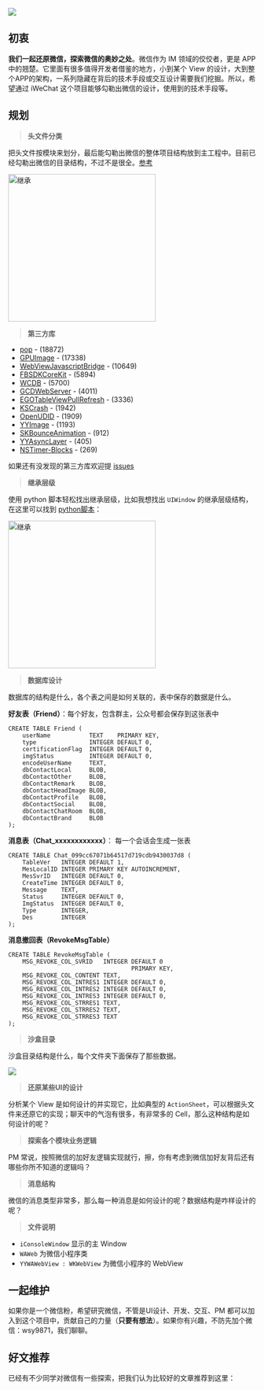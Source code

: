 ![](https://github.com/lefex/iWeChat/blob/master/image/bannel.png?raw=true)

## 初衷

**我们一起还原微信，探索微信的奥妙之处**。微信作为 IM 领域的佼佼者，更是 APP 中的翘楚。它里面有很多值得开发者借鉴的地方，小到某个 View 的设计，大到整个APP的架构，一系列隐藏在背后的技术手段或交互设计需要我们挖掘。所以，希望通过 iWeChat 这个项目能够勾勒出微信的设计，使用到的技术手段等。

## 规划

> **头文件分类**

把头文件按模块来划分，最后能勾勒出微信的整体项目结构放到主工程中。目前已经勾勒出微信的目录结构，不过不是很全。[参考](https://everettjf.com/2016/11/23/little-game-list-wechat-directory-tree/)

<img src="https://raw.githubusercontent.com/lefex/iWeChat/master/image/wechat_catagory.png" title="继承" width="300"/>


> **第三方库**

- [pop](https://github.com/facebook/pop.git) - (18872)
- [GPUImage](https://github.com/BradLarson/GPUImage.git) - (17338)
- [WebViewJavascriptBridge](https://github.com/marcuswestin/WebViewJavascriptBridge.git) - (10649)
- [FBSDKCoreKit](https://github.com/facebook/facebook-ios-sdk.git) - (5894)
- [WCDB](https://github.com/Tencent/wcdb) - (5700)
- [GCDWebServer](https://github.com/swisspol/GCDWebServer.git) - (4011)
- [EGOTableViewPullRefresh](https://github.com/enormego/EGOTableViewPullRefresh.git) - (3336)
- [KSCrash](https://github.com/kstenerud/KSCrash.git) - (1942)
- [OpenUDID](https://github.com/ylechelle/OpenUDID.git) - (1909)
- [YYImage](https://github.com/ibireme/YYImage.git) - (1193)
- [SKBounceAnimation](https://github.com/khanlou/SKBounceAnimation.git) - (912)
- [YYAsyncLayer](https://github.com/ibireme/YYAsyncLayer.git) - (405)
- [NSTimer-Blocks](https://github.com/jivadevoe/NSTimer-Blocks.git) - (269)

如果还有没发现的第三方库欢迎提 [issues](https://github.com/lefex/iWeChat/issues)

> **继承层级**

使用 python 脚本轻松找出继承层级，比如我想找出 `UIWindow` 的继承层级结构，在这里可以找到 [python脚本](https://github.com/lefex/iWeChat/tree/master/python)：

<img src="https://raw.githubusercontent.com/lefex/iWeChat/master/image/iwc_inherit.jpeg" title="继承" width="300"/>


> **数据库设计**

数据库的结构是什么，各个表之间是如何关联的，表中保存的数据是什么。

**好友表（Friend）**：每个好友，包含群主，公众号都会保存到这张表中

```
CREATE TABLE Friend (
    userName           TEXT    PRIMARY KEY,
    type               INTEGER DEFAULT 0,
    certificationFlag  INTEGER DEFAULT 0,
    imgStatus          INTEGER DEFAULT 0,
    encodeUserName     TEXT,
    dbContactLocal     BLOB,
    dbContactOther     BLOB,
    dbContactRemark    BLOB,
    dbContactHeadImage BLOB,
    dbContactProfile   BLOB,
    dbContactSocial    BLOB,
    dbContactChatRoom  BLOB,
    dbContactBrand     BLOB
);
```

**消息表（Chat_xxxxxxxxxxxx）**： 每一个会话会生成一张表

````
CREATE TABLE Chat_099cc67071b64517d719cdb9430037d8 (
    TableVer   INTEGER DEFAULT 1,
    MesLocalID INTEGER PRIMARY KEY AUTOINCREMENT,
    MesSvrID   INTEGER DEFAULT 0,
    CreateTime INTEGER DEFAULT 0,
    Message    TEXT,
    Status     INTEGER DEFAULT 0,
    ImgStatus  INTEGER DEFAULT 0,
    Type       INTEGER,
    Des        INTEGER
);
````

**消息撤回表（RevokeMsgTable）**

```
CREATE TABLE RevokeMsgTable (
    MSG_REVOKE_COL_SVRID   INTEGER DEFAULT 0
                                   PRIMARY KEY,
    MSG_REVOKE_COL_CONTENT TEXT,
    MSG_REVOKE_COL_INTRES1 INTEGER DEFAULT 0,
    MSG_REVOKE_COL_INTRES2 INTEGER DEFAULT 0,
    MSG_REVOKE_COL_INTRES3 INTEGER DEFAULT 0,
    MSG_REVOKE_COL_STRRES1 TEXT,
    MSG_REVOKE_COL_STRRES2 TEXT,
    MSG_REVOKE_COL_STRRES3 TEXT
);
```

> **沙盒目录**

沙盒目录结构是什么，每个文件夹下面保存了那些数据。

![](https://github.com/lefex/iWeChat/blob/master/image/wc_sandbox.png?raw=true)

> **还原某些UI的设计**

分析某个 View 是如何设计的并实现它，比如典型的 `ActionSheet`，可以根据头文件来还原它的实现；聊天中的气泡有很多，有非常多的 Cell，那么这种结构是如何设计的呢？

> **探索各个模块业务逻辑**

PM 常说，按照微信的加好友逻辑实现就行，擦，你有考虑到微信加好友背后还有哪些你所不知道的逻辑吗？

> **消息结构**

微信的消息类型非常多，那么每一种消息是如何设计的呢？数据结构是咋样设计的呢？

> **文件说明**


- `iConsoleWindow` 显示的主 Window
- `WAWeb` 为微信小程序类
- `YYWAWebView : WKWebView` 为微信小程序的 WebView

## 一起维护

如果你是一个微信粉，希望研究微信，不管是UI设计、开发、交互、PM 都可以加入到这个项目中，贡献自己的力量（**只要有想法**）。如果你有兴趣，不防先加个微信：wsy9871，我们聊聊。


## 好文推荐

已经有不少同学对微信有一些探索，把我们认为比较好的文章推荐到这里：